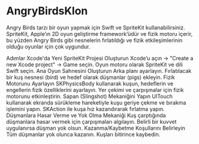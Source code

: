 # AngryBirdsKlon
Angry Birds tarzı bir oyun yapmak için Swift ve SpriteKit kullanabilirsiniz. SpriteKit, Apple’ın 2D oyun geliştirme framework’üdür ve fizik motoru içerir, bu yüzden Angry Birds gibi nesnelerin fırlatıldığı ve fizik etkileşimlerinin olduğu oyunlar için çok uygundur.

Adımlar
Xcode'da Yeni SpriteKit Projesi Oluşturun
Xcode’u açın → "Create a new Xcode project" → Game seçin.
Oyun motoru olarak SpriteKit ve dili Swift seçin.
Ana Oyun Sahnesini Oluşturun
Arka planı ayarlayın.
Fırlatılacak bir kuş nesnesi (bird) ve hedef olarak düşmanlar (pigs) ekleyin.
Fizik Motorunu Ayarlayın
SKPhysicsBody kullanarak kuşun, hedeflerin ve engellerin fizik özelliklerini ayarlayın.
Yer çekimi ve çarpışmalar için fizik motorunu etkinleştirin.
Sapan (Slingshot) Mekaniğini Yapın
UITouch kullanarak ekranda sürükleme hareketiyle kuşu geriye çekme ve bırakma işlemini yapın.
SKAction ile kuşa hız kazandırarak fırlatma yapın.
Düşmanlara Hasar Verme ve Yok Olma Mekaniği
Kuş çarptığında düşmanlara hasar vermek için çarpışmaları algılayın.
Belirli bir kuvvet uygulanırsa düşman yok olsun.
Kazanma/Kaybetme Koşullarını Belirleyin
Tüm düşmanlar yok olunca kazanın.
Kuşları bitirince kaybedin.
